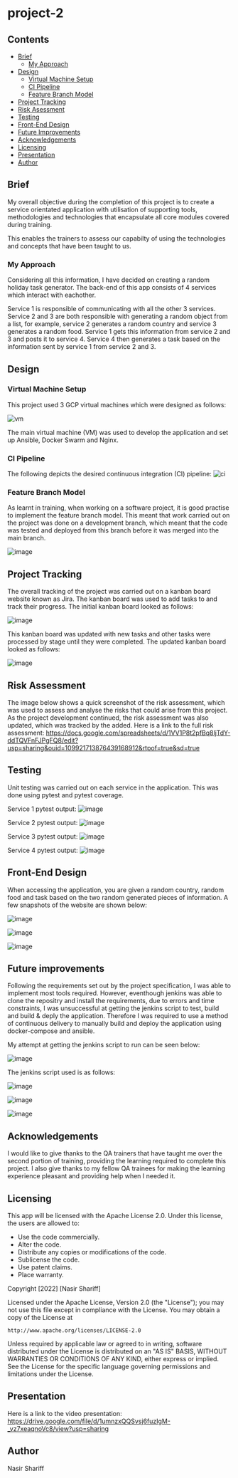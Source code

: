 # project-2

## Contents
*   [Brief](#brief-a-name"brief"a)
    *   [My Approach](#my-approach-a-name"my-approach"a)
*   [Design](#design-a-name"design"a)
    *   [Virtual Machine Setup](#virtual-machine-setup-a-name"virtual-machine-setup"a)
    *   [CI Pipeline](#ci-pipeline-a-name"ci-pipeline"a)
    *   [Feature Branch Model](#feature-branch-model-a-name"feature-branch-model"a)
*   [Project Tracking](#project-tracking-a-name"project-tracking"a)
*   [Risk Asessment](#risk-assessment-a-name"risk-assessment"a)
*   [Testing](#testing-a-name"testing"a)
*   [Front-End Design](#front-end-design-a-name"front-end-design-"a)
*   [Future Improvements](#future-improvements-a-name"future-improvements"a)
*   [Acknowledgements](#acknowledgements-a-name"acknowledgements"a)
*   [Licensing](#licensing-a-name"licensing"a)
*   [Presentation](#presentation-a-name"presentation"a)
*    [Author](#author-a-name"author"a)



## Brief <a name="Brief"></a>

 My overall objective during the completion of this project is to create a service orientated application with utilisation of supporting tools, methodologies and technologies that encapsulate all core modules covered during training.

 This enables the trainers to assess our capabilty of using the technologies and concepts that have been taught to us.


 ### My Approach <a name="My Approach"></a>
 Considering all this information, I have decided on creating a random holiday task generator. 
 The back-end of this app consists of 4 services which interact with eachother.

 Service 1 is responsible of communicating with all the other 3 services. Service 2 and 3 are both responsible with generating a random object from a list, for example, service 2 generates a random country and service 3 generates a random food. Service 1 gets this information from service 2 and 3 and posts it to service 4. Service 4 then generates a task based on the information sent by service 1 from service 2 and 3.


## Design <a name="Design"></a>

### Virtual Machine Setup <a name="Virtual Machine Setup"></a>

This project used 3 GCP virtual machines which were designed as follows:

![vm](https://user-images.githubusercontent.com/101716216/169696077-318cff1b-8d27-46ea-bbf8-857ceb6260c5.jpg)

The main virtual machine (VM) was used to develop the application and set up Ansible, Docker Swarm and Nginx.



### CI Pipeline <a name="CI Pipeline"></a>

The following depicts the desired continuous integration (CI) pipeline:
![ci](https://user-images.githubusercontent.com/101716216/169697193-1c03f9f1-6040-40f4-966b-f56f7d738e34.jpg)




### Feature Branch Model <a name="Feature Branch Model"></a>

As learnt in training, when working on a software project, it is good practise to implement the feature branch model. This meant that work carried out on the project was done on a development branch, which meant that the code was tested and deployed from this branch before it was merged into the main branch.

![image](https://user-images.githubusercontent.com/101716216/169703718-ca16e5ea-9d6e-4784-b2e1-e582ce5d97ef.png)

## Project Tracking <a name="Project Tracking"></a>

The overall tracking of the project was carried out on a kanban board website known as Jira.
The kanban board was used to add tasks to and track their progress. The initial kanban board looked as follows:

![image](https://user-images.githubusercontent.com/101716216/169698171-3c419339-4dd2-4452-9ff7-e1e186e2f030.png)

This kanban board was updated with new tasks and other tasks were processed by stage until they were completed. The updated kanban board looked as follows:

![image](https://user-images.githubusercontent.com/101716216/169698338-877b9431-c90a-4c3f-8478-8f1e018f3983.png)





## Risk Assessment <a name="Risk Assessment"></a>

The image below shows a quick screenshot of the risk assessment, which was used to assess and analyse the risks that could arise from this project. As the project development continued, the risk assessment was also updated, which was tracked by the added. Here is a link to the full risk assessment:
https://docs.google.com/spreadsheets/d/1VV1P8t2pfBq8ljTdY-ddTQVFnFJPgFQ8/edit?usp=sharing&ouid=109921713876439168912&rtpof=true&sd=true

## Testing <a name="Testing"></a>

Unit testing was carried out on each service in the application. This was done using pytest and pytest coverage.

Service 1 pytest output:
![image](https://user-images.githubusercontent.com/101716216/169699388-7d22f195-82f2-44c4-aede-2ecda00c5dd0.png)

Service 2 pytest output:
![image](https://user-images.githubusercontent.com/101716216/169699547-3471ade9-d240-40d4-a800-7537815b3767.png)

Service 3 pytest output:
![image](https://user-images.githubusercontent.com/101716216/169699907-2b315170-be18-4391-8895-03ef8d742807.png)

Service 4 pytest output:
![image](https://user-images.githubusercontent.com/101716216/169699945-2f7f55d0-f4d4-481d-99ab-3fddabdff64e.png)






## Front-End Design <a name="Front-End Design "></a>
When accessing the application, you are given a random country, random food and task based on the two random generated pieces of information. A few snapshots of the website are shown below:

![image](https://user-images.githubusercontent.com/101716216/169700094-7d2043c8-b3a0-4e95-a71d-8cdedbab4d1f.png)

![image](https://user-images.githubusercontent.com/101716216/169700125-737d9d75-7e06-4d7b-97dd-05407a30b2af.png)

![image](https://user-images.githubusercontent.com/101716216/169700158-3c16361a-3215-4bfe-845b-900dfe9d9039.png)





## Future improvements <a name="Future Improvements"></a>

Following the requirements set out by the project specification, I was able to implement most tools required. However, eventhough jenkins was able to clone the repositry and install the requirements, due to errors and time constraints, I was unsuccessful at getting the jenkins script to test, build and build & deply the application. Therefore I was required to use a method of continuous delivery to manually build and deploy the application using docker-compose and ansible.

My attempt at getting the jenkins script to run can be seen below:

![image](https://user-images.githubusercontent.com/101716216/169701389-e6b8c010-f22f-4437-a63c-c8ae51cd1b9d.png)

The jenkins script used is as follows:

![image](https://user-images.githubusercontent.com/101716216/169701542-fafc8ed6-ad27-4683-b79d-e66041a8afa7.png)

![image](https://user-images.githubusercontent.com/101716216/169701560-cf703d86-30ab-4d22-a931-6d8e6200cb05.png)

![image](https://user-images.githubusercontent.com/101716216/169701586-d258f88a-0a83-42f1-ba04-59ccde96cc13.png)


## Acknowledgements <a name="Acknowledgements"></a>

I would like to give thanks to the QA trainers that have taught me over the second portion of training, providing the learning required to complete this project. I also give thanks to my fellow QA trainees for making the learning experience pleasant and providing help when I needed it.

## Licensing <a name="Licensing"></a>
This app will be licensed with the Apache License 2.0. Under this license, the users are allowed to:

* Use the code commercially.
* Alter the code.
* Distribute any copies or modifications of the code.
* Sublicense the code.
* Use patent claims.
* Place warranty.

Copyright [2022] [Nasir Shariff]

Licensed under the Apache License, Version 2.0 (the "License");
you may not use this file except in compliance with the License.
You may obtain a copy of the License at

    http://www.apache.org/licenses/LICENSE-2.0

Unless required by applicable law or agreed to in writing, software
distributed under the License is distributed on an "AS IS" BASIS,
WITHOUT WARRANTIES OR CONDITIONS OF ANY KIND, either express or implied.
See the License for the specific language governing permissions and
limitations under the License.

## Presentation <a name="Presentation"></a>

Here is a link to the video presentation:
https://drive.google.com/file/d/1umnzxQQSvsj6fuzIgM-_vz7xeaqnoVc8/view?usp=sharing



## Author <a name="Author"></a>
Nasir Shariff
